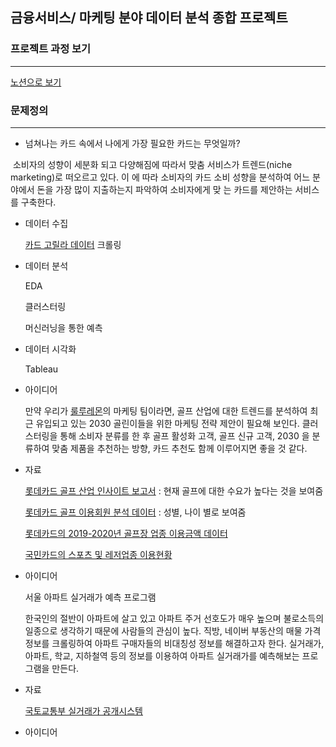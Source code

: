 ## 금융서비스/ 마케팅 분야 데이터 분석 종합 프로젝트

### 프로젝트 과정 보기

---

[노션으로 보기](https://www.notion.so/Team-5-Mullet-a609593134e54781aa41386cda6a8e4b)

### 문제정의 

---

- 넘쳐나는 카드 속에서 나에게 가장 필요한 카드는 무엇일까?

​	소비자의 성향이 세분화 되고 다양해짐에 따라서 맞춤 서비스가 트렌드(niche marketing)로 떠오르고 있다. 이	에 따라 소비자의 카드 소비 성향을 분석하여 어느 분야에서 돈을 가장 많이 지출하는지 파악하여 소비자에게 맞	는 카드를 제안하는 서비스를 구축한다.

- 데이터 수집

  [카드 고릴라 데이터](https://www.card-gorilla.com/home) 크롤링

- 데이터 분석

  EDA

  클러스터링

  머신러닝을 통한 예측

- 데이터 시각화

  Tableau

- 아이디어

  만약 우리가 [룰루레몬](https://www.lululemon.co.kr/ko-kr/c/womens-golf-clothes?CID=ps_sem_google_123121445641_kwd-297294281271_c_b_507052057636___골프웨어&gclid=Cj0KCQjwgYSTBhDKARIsAB8KuksHMa9E3S-7bcTs-Vx-p6rP_0JOipNA_mRHGO2nE3eJZgsTerRXwgUaAqB_EALw_wcB)의 마케팅 팀이라면, 골프 산업에 대한 트렌드를 분석하여 최근 유입되고 있는 2030 골린이들을 위한 마케팅 전략 제안이 필요해 보인다. 클러스터링을 통해 소비자 분류를 한 후 골프 활성화 고객, 골프 신규 고객, 2030 을 분류하여 맞춤 제품을 추천하는 방향, 카드 추천도 함께 이루어지면 좋을 것 같다.

- 자료

  [롯데카드 골프 산업 인사이트 보고서](https://www.findatamall.or.kr/fsec/dataProd/generalDataProdDetail.do?cmnx=44&goods_id=dcee1205-b3e6-11ec-9f58-f220ef21bb88) : 현재 골프에 대한 수요가 높다는 것을 보여줌

  [롯데카드 골프 이용회원 분석 데이터](https://www.findatamall.or.kr/fsec/dataProd/generalDataProdDetail.do?cmnx=44&goods_id=39ca0869-afe6-11ec-9f58-f220ef21bb88) : 성별, 나이 별로 보여줌

   [롯데카드의 2019-2020년 골프장 업종 이용금액 데이터](https://www.findatamall.or.kr/fsec/dataProd/generalDataProdDetail.do?cmnx=44&goods_id=ad4542bc-95b4-11eb-9f58-f220ef21bb88)

  [국민카드의 스포츠 및 레저업종 이용현황](https://www.findatamall.or.kr/fsec/dataProd/generalDataProdDetail.do?cmnx=44&goods_id=49eda340-cb0f-11ea-a506-cf31c4c94055)

- 아이디어

  서울 아파트 실거래가 예측 프로그램

  한국인의 절반이 아파트에 살고 있고 아파트 주거 선호도가 매우 높으며 불로소득의 일종으로 생각하기 때문에 사람들의 관심이 높다. 직방, 네이버 부동산의 매물 가격 정보를 크롤링하여 아파트 구매자들의 비대칭성 정보를 해결하고자 한다. 실거래가, 아파트, 학교, 지하철역 등의 정보를 이용하여 아파트 실거래가를 예측해보는 프로그램을 만든다.

- 자료

  [국토교통부 실거래가 공개시스템](http://rt.molit.go.kr)

  

- 아이디어

  

